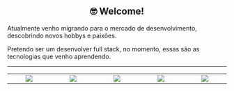 <h2 align="center"> 🤓 Welcome!</h2>

<p>Atualmente venho migrando para o mercado de desenvolvimento, descobrindo novos hobbys e paixões.</p>
<p>Pretendo ser um desenvolver full stack, no momento, essas são as tecnologias que venho aprendendo.</p>
<hr />

<table align='center' width="100">
<tr>
    <td align='center' width="150">
        <img src="https://cdn.jsdelivr.net/gh/devicons/devicon@latest/icons/csharp/csharp-original.svg">
    </td>
    <td align='center' width="150">
        <img src="https://cdn.jsdelivr.net/gh/devicons/devicon@latest/icons/html5/html5-original.svg">
    </td>
    <td align='center' width="150">
        <img src="https://cdn.jsdelivr.net/gh/devicons/devicon@latest/icons/css3/css3-original.svg">
    </td>
    <td align='center' width="150">
        <img src="https://cdn.jsdelivr.net/gh/devicons/devicon@latest/icons/javascript/javascript-original.svg">
    </td>
  <td align='center' width="150">
        <img src="https://cdn.jsdelivr.net/gh/devicons/devicon@latest/icons/mysql/mysql-original-wordmark.svg">
  </td>
</tr>
</table>
